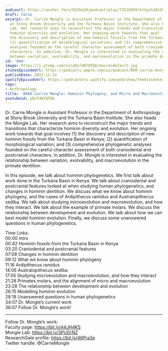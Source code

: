 ```yaml
---
audiourl: https://anchor.fm/s/822ba20/podcast/play/73510459/https%3A%2F%2Fd3ctxlq1ktw2nl.cloudfront.net%2Fstaging%2F2023-6-17%2F30b87a5b-5a0c-b92f-fa93-1826fe9e590a.m4a
draft: false
excerpt: Dr. Carrie Mongle is Assistant Professor in the Department of Anthropology
  at Stony Brook University and the Turkana Basin Institute. She also heads the Mongle
  Lab. Her research aims to reconstruct the major trends and transitions that characterize
  hominin diversity and evolution. Her ongoing work towards that goal involves (1)
  the discovery and description of new hominin fossils from the Turkana Basin in Kenya;
  (2) quantification of morphological variation; and (3) comprehensive phylogenetic
  analyses founded on the careful character assessment of both craniodental and postcranial
  characters. In addition, Dr. Mongle is interested in evaluating the relationship
  between variation, evolvability, and macroevolution in the primate dentition.
id: '860'
image: https://i.ytimg.com/vi/yDufdW7QTDA/maxresdefault.jpg
itunesEpisodeUrl: https://podcasts.apple.com/us/podcast/860-carrie-mongle-hominin-phylogeny-and-micro/id1451347236?i=1000634683722&uo=4
publishDate: 2023-11-13
spotifyEpisodeUrl: https://podcasters.spotify.com/pod/show/thedissenter/episodes/860-Carrie-Mongle-Hominin-Phylogeny--and-Micro-and-Macroevolution-e271s3r
tags:
- Anthropology
title: '#860 Carrie Mongle: Hominin Phylogeny, and Micro and Macroevolution'
youtubeid: yDufdW7QTDA
---
```

<div class="timelinks">

Dr. Carrie Mongle is Assistant Professor in the Department of Anthropology at Stony Brook University and the Turkana Basin Institute. She also heads the Mongle Lab. Her research aims to reconstruct the major trends and transitions that characterize hominin diversity and evolution. Her ongoing work towards that goal involves (1) the discovery and description of new hominin fossils from the Turkana Basin in Kenya; (2) quantification of morphological variation; and (3) comprehensive phylogenetic analyses founded on the careful character assessment of both craniodental and postcranial characters. In addition, Dr. Mongle is interested in evaluating the relationship between variation, evolvability, and macroevolution in the primate dentition.

In this episode, we talk about hominin phylogenetics. We first talk about work done in the Turkana Basin in Kenya. We talk about craniodental and postcranial features looked at when studying human phylogenetics, and changes in hominin dentition. We discuss what we know about hominin phylogeny, and the cases of Ardipithecus ramidus and Australopithecus sediba. We talk about studying microevolution and macroevolution, and how they interact. We talk about the example of primate molars. We discuss the relationship between development and evolution. We talk about how we can best model hominin evolution. Finally, we discuss some unanswered questions in human phylogenetics.

Time Links:  
<time>00:00</time> Intro  
<time>00:42</time> Hominin fossils from the Turkana Basin in Kenya  
<time>03:20</time> Craniodental and postcranial features  
<time>07:08</time> Changes in hominin dentition  
<time>09:12</time> What we know about hominin phylogeny  
<time>11:16</time> Ardipithecus ramidus  
<time>14:06</time> Australopithecus sediba  
<time>17:05</time> Studying microevolution and macroevolution, and how they interact  
<time>21:28</time> Primates molars, and the alignment of micro and macroevolution  
<time>23:28</time> The relationship between development and evolution  
<time>26:15</time> Modelling hominin evolution  
<time>28:18</time> Unanswered questions in human phylogenetics  
<time>34:07</time> Dr. Mongle’s current work  
<time>36:07</time> Follow Dr. Mongle’s work!

---

Follow Dr. Mongle’s work:  
Faculty page: https://bit.ly/44JH4KS  
Mongle Lab: https://bit.ly/3PUDrNZ  
ResearchGate profile: https://bit.ly/46Pra3p  
Twitter handle: @CarrieMongle
</div>


